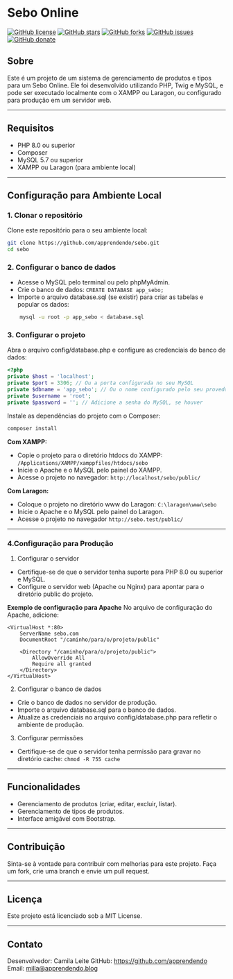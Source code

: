 # Sebo Online

[![GitHub license](https://img.shields.io/github/license/apprendendo/sebo?style=for-the-badge)](https://github.com/apprendendo/sebo)
[![GitHub stars](https://img.shields.io/github/stars/apprendendo/sebo?style=for-the-badge)](https://github.com/apprendendo/sebo/stargazers)
[![GitHub forks](https://img.shields.io/github/forks/apprendendo/sebo?style=for-the-badge)](https://github.com/apprendendo/sebo/network)
[![GitHub issues](https://img.shields.io/github/issues/apprendendo/sebo?style=for-the-badge)](https://github.com/clcmo/mario_game/issues)
[![GitHub donate](https://img.shields.io/github/sponsors/clcmo?color=pink&style=for-the-badge)](https://github.com/sponsors/clcmo)

## Sobre

Este é um projeto de um sistema de gerenciamento de produtos e tipos para um Sebo Online. Ele foi desenvolvido utilizando PHP, Twig e MySQL, e pode ser executado localmente com o XAMPP ou Laragon, ou configurado para produção em um servidor web.

---

## Requisitos

- PHP 8.0 ou superior
- Composer
- MySQL 5.7 ou superior
- XAMPP ou Laragon (para ambiente local)

---

## Configuração para Ambiente Local

### 1. Clonar o repositório

Clone este repositório para o seu ambiente local:

``` bash
git clone https://github.com/apprendendo/sebo.git
cd sebo
```

### 2. Configurar o banco de dados

- Acesse o MySQL pelo terminal ou pelo phpMyAdmin.
- Crie o banco de dados: ```CREATE DATABASE app_sebo;```
- Importe o arquivo database.sql (se existir) para criar as tabelas e popular os dados:

```bash
    mysql -u root -p app_sebo < database.sql
```

### 3. Configurar o projeto

Abra o arquivo config/database.php e configure as credenciais do banco de dados:

```php
<?php
private $host = 'localhost';
private $port = 3306; // Ou a porta configurada no seu MySQL
private $dbname = 'app_sebo'; // Ou o nome configurado pelo seu provedor de hospedagem
private $username = 'root';
private $password = ''; // Adicione a senha do MySQL, se houver
```

Instale as dependências do projeto com o Composer:

```bash
composer install
```

**Com XAMPP:**

- Copie o projeto para o diretório htdocs do XAMPP: ```/Applications/XAMPP/xamppfiles/htdocs/sebo```
- Inicie o Apache e o MySQL pelo painel do XAMPP.
- Acesse o projeto no navegador: ```http://localhost/sebo/public/```

**Com Laragon:**

- Coloque o projeto no diretório www do Laragon:
```C:\laragon\www\sebo```
- Inicie o Apache e o MySQL pelo painel do Laragon.
- Acesse o projeto no navegador ```http://sebo.test/public/```

---

### 4.Configuração para Produção

1. Configurar o servidor

- Certifique-se de que o servidor tenha suporte para PHP 8.0 ou superior e MySQL.
- Configure o servidor web (Apache ou Nginx) para apontar para o diretório public do projeto.

**Exemplo de configuração para Apache**
No arquivo de configuração do Apache, adicione:

``` htaccess
<VirtualHost *:80>
    ServerName sebo.com
    DocumentRoot "/caminho/para/o/projeto/public"

    <Directory "/caminho/para/o/projeto/public">
        AllowOverride All
        Require all granted
    </Directory>
</VirtualHost>
```

2. Configurar o banco de dados

- Crie o banco de dados no servidor de produção.
- Importe o arquivo database.sql para o banco de dados.
- Atualize as credenciais no arquivo config/database.php para refletir o ambiente de produção.

3. Configurar permissões

- Certifique-se de que o servidor tenha permissão para gravar no diretório cache: ```chmod -R 755 cache```

---

## Funcionalidades

- Gerenciamento de produtos (criar, editar, excluir, listar).
- Gerenciamento de tipos de produtos.
- Interface amigável com Bootstrap.

---

## Contribuição

Sinta-se à vontade para contribuir com melhorias para este projeto. Faça um fork, crie uma branch e envie um pull request.

---

## Licença

Este projeto está licenciado sob a MIT License.

---

## Contato

Desenvolvedor: Camila Leite
GitHub: <https://github.com/apprendendo>
Email: <milla@apprendendo.blog>
